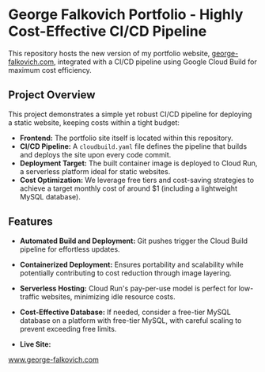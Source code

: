 # George Falkovich Portfolio - Highly Cost-Effective CI/CD Pipeline

This repository hosts the new version of my portfolio website, [george-falkovich.com](https://george-falkovich.com), integrated with a CI/CD pipeline using Google Cloud Build for maximum cost efficiency.

## Project Overview

This project demonstrates a simple yet robust CI/CD pipeline for deploying a static website, keeping costs within a tight budget:

- **Frontend:** The portfolio site itself is located within this repository.
- **CI/CD Pipeline:** A `cloudbuild.yaml` file defines the pipeline that builds and deploys the site upon every code commit.
- **Deployment Target:** The built container image is deployed to Cloud Run, a serverless platform ideal for static websites.
- **Cost Optimization:** We leverage free tiers and cost-saving strategies to achieve a target monthly cost of around $1 (including a lightweight MySQL database).

## Features

- **Automated Build and Deployment:** Git pushes trigger the Cloud Build pipeline for effortless updates.
- **Containerized Deployment:** Ensures portability and scalability while potentially contributing to cost reduction through image layering.
- **Serverless Hosting:** Cloud Run's pay-per-use model is perfect for low-traffic websites, minimizing idle resource costs.
- **Cost-Effective Database:** If needed, consider a free-tier MySQL database on a platform with free-tier MySQL, with careful scaling to prevent exceeding free limits.

- **Live Site:**

www.george-falkovich.com
